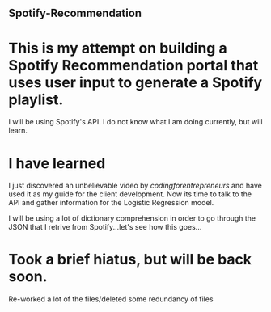 ## Spotify-Recommendation
# This is my attempt on building a Spotify Recommendation portal that uses user input to generate a Spotify playlist.
I will be using Spotify's API. I do not know what I am doing currently, but will learn. 

# I have learned
I just discovered an unbelievable video by *codingforentrepreneurs* and have used it as my guide for the client development.
Now its time to talk to the API and gather information for the Logistic Regression model. 

I will be using a lot of dictionary comprehension in order to go through the JSON that I retrive from Spotify...let's see how this goes...
# Took a brief hiatus, but will be back soon.
Re-worked a lot of the files/deleted some redundancy of files
